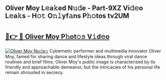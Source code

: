 ## Oliver Moy L𝚎a𝚔ed N𝚞𝚍e - Part-9XZ Vi𝚍𝚎o L𝚎a𝚔s - H𝚘𝚝 O𝚗𝚕yf𝚊ns P𝚑𝚘tos tv2UM

# <h2><a href="http://kf1fqq.oniu.top/?m=Oliver+Moy">🔗👉 🔴 Oliver Moy P𝚑ot𝚘𝚜 V𝚒d𝚎o</a></h2>

[![Oliver Moy Nu𝚍e𝚜](https://i.imgur.com/0qMVB7G.gif)](http://kf1fqq.oniu.top/?m=Oliver+Moy)
Cybernetic performer and multimedia innovator Oliver Moy, famed for sharing dance and lifestyle ideas through viral dance routines and brief films. Oliver Moy's public image is characterized by its friendly and approachable demeanor, but the intricacies of his personal life remain shrouded in secrecy.  
